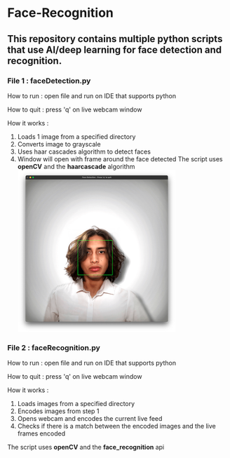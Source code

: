 # Face-Recognition
## This repository contains multiple python scripts that use AI/deep learning for face detection and recognition.

### File 1 : faceDetection.py 
How to run : open file and run on IDE that supports python

How to quit : press 'q' on live webcam window

How it works : 
1. Loads 1 image from a specified directory
2. Converts image to grayscale  
3. Uses haar cascades algorithm to detect faces
4. Window will open with frame around the face detected
The script uses **openCV** and the **haarcascade** algorithm
![image 1](res1.png)




### File 2 : faceRecognition.py 
How to run : open file and run on IDE that supports python

How to quit : press 'q' on live webcam window

How it works : 
1. Loads images from a specified directory
2. Encodes images from step 1
3. Opens webcam and encodes the current live feed
4. Checks if there is a match between the encoded images and the live frames encoded

The script uses **openCV** and the **face_recognition** api 
